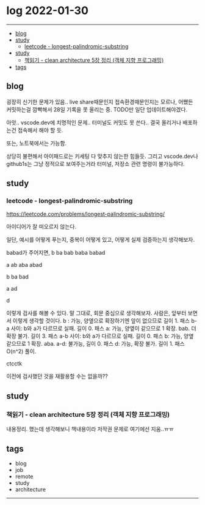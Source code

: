 # log 2022-01-30

---

- [blog](#blog)
- [study](#study)
  - [leetcode - longest-palindromic-substring](#leetcode---longest-palindromic-substring)
- [study](#study-1)
  - [책읽기 - clean architecture 5장 정리 (객체 지향 프로그래밍)](#책읽기---clean-architecture-5장-정리-객체-지향-프로그래밍)
- [tags](#tags)

## blog

굉장히 신기한 문제가 있음.. 
live share때문인지 접속환경때문인지는 모르나, 어쨌든 커밋하는걸 깜빡해서 28일 기록을 못 올리는 중.
TODO만 일단 업데이트해야겠다.

아앗.. vscode.dev에 치명적인 문제.. 터미널도 커밋도 못 쓴다..
결국 올리거나 배포하는건 접속해서 해야 할 듯.

또는, 노트북에서는 가능함.

상당히 불편해서 아이패드로는 키세팅 다 맞추지 않는한 힘들듯. 그리고 vscode.dev나 github1s는 그냥 정적으로 보여주는거라 터미널, 저장소 관련 명령이 불가능하다.

## study

### leetcode - longest-palindromic-substring

https://leetcode.com/problems/longest-palindromic-substring/

아이디어가 잘 떠오르지 않는다.

일단, 예시를 어떻게 푸는지, 중복이 어떻게 있고, 어떻게 실제 검증하는지 생각해보자.

babad가 주어지면,
b
ba
bab
baba
babad

a
ab
aba
abad

b
ba
bad

a
ad

d

이렇게 검사를 해볼 수 있다.
말 그대로, 회문 중심으로 생각해보자. 사람은, 앞부터 보면서 이렇게 생각할 것이다.
b : 가능, 양옆으로 확장하기엔 앞이 없으므로 길이 1. 패스
b-a 사이: b와 a가 다르므로 실패. 길이 0. 패스
a: 가능, 양옆이 같으므로 1 확장. bab. 더 확장 불가. 길이 3. 패스
a-b 사이: b와 a가 다르므로 실패. 길이 0. 패스
b: 가능, 양옆 같으므로 1 확장. aba.
a-d: 불가능, 길이 0. 패스
d: 가능, 확장 불가. 길이 1. 패스
O(n^2) 풀이.

ctcctk

이전에 검사했던 것을 재활용할 수는 없을까??

## study

### 책읽기 - clean architecture 5장 정리 (객체 지향 프로그래밍)

내용정리. 했는데 생각해보니 책내용이라 저작권 문제로 여기에선 지움..ㅠㅠ

## tags

- blog
- job
- remote
- study
- architecture

---
